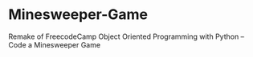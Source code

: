 # Minesweeper-Game
Remake of FreecodeCamp Object Oriented Programming with Python – Code a Minesweeper Game
